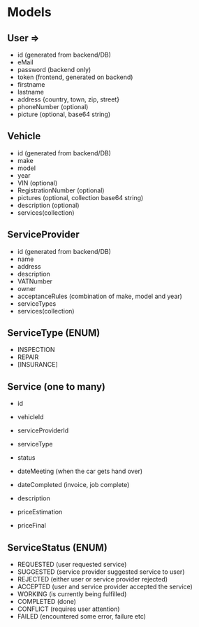 # Models

## User => 
- id (generated from backend/DB)
- eMail
- password (backend only)
- token (frontend, generated on backend)
- firstname
- lastname
- address {country, town, zip, street}
- phoneNumber (optional)
- picture (optional, base64 string)

## Vehicle
- id (generated from backend/DB)
- make
- model
- year
- VIN (optional)
- RegistrationNumber (optional)
- pictures (optional, collection base64 string)
- description (optional)
- services(collection)

## ServiceProvider
- id (generated from backend/DB)
- name
- address
- description
- VATNumber
- owner
- acceptanceRules (combination of make, model and year)
- serviceTypes
- services(collection)


## ServiceType (ENUM)
- INSPECTION
- REPAIR
- [INSURANCE]

## Service (one to many)
- id

- vehicleId
- serviceProviderId
- serviceType

- status
- dateMeeting (when the car gets hand over)
- dateCompleted (invoice, job complete)
- description
- priceEstimation
- priceFinal

## ServiceStatus (ENUM)
- REQUESTED (user requested service)
- SUGGESTED (service provider suggested service to user)
- REJECTED (either user or service provider rejected)
- ACCEPTED (user and service provider accepted the service)
- WORKING (is currently being fulfilled)
- COMPLETED (done)
- CONFLICT (requires user attention)
- FAILED (encountered some error, failure etc)